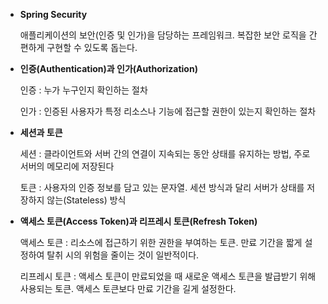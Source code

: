 - **Spring Security**
    
    애플리케이션의 보안(인증 및 인가)을 담당하는 프레임워크. 복잡한 보안 로직을 간편하게 구현할 수 있도록 돕는다.
    
- **인증(Authentication)과 인가(Authorization)**
    
    인증 : 누가 누구인지 확인하는 절차
    
    인가 : 인증된 사용자가 특정 리소스나 기능에 접근할 권한이 있는지 확인하는 절차
    
- **세션과 토큰**
    
    세션 : 클라이언트와 서버 간의 연결이 지속되는 동안 상태를 유지하는 방법, 주로 서버의 메모리에 저장된다
    
    토큰 : 사용자의 인증 정보를 담고 있는 문자열. 세션 방식과 달리 서버가 상태를 저장하지 않는(Stateless) 방식
    
- **액세스 토큰(Access Token)과 리프레시 토큰(Refresh Token)**
    
    액세스 토큰 : 리소스에 접근하기 위한 권한을 부여하는 토큰. 만료 기간을 짧게 설정하여 탈취 시의 위험을 줄이는 것이 일반적이다.
    
    리프레시 토큰 : 액세스 토큰이 만료되었을 때 새로운 액세스 토큰을 발급받기 위해 사용되는 토큰. 액세스 토큰보다 만료 기간을 길게 설정한다.
